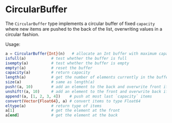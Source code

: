 CircularBuffer
==============

The `CircularBuffer` type implements a circular buffer of fixed
`capacity` where new items are pushed to the back of the list,
overwriting values in a circular fashion.

Usage:

```julia
a = CircularBuffer{Int}(n)   # allocate an Int buffer with maximum capacity n
isfull(a)           # test whether the buffer is full
isempty(a)          # test whether the buffer is empty
empty!(a)           # reset the buffer
capacity(a)         # return capacity
length(a)           # get the number of elements currently in the buffer
size(a)             # same as length(a)
push!(a, 10)        # add an element to the back and overwrite front if full
unshift!(a, 10)     # add an element to the front and overwrite back if full
append!(a, [1, 2, 3, 4])    # push at most last `capacity` items
convert(Vector{Float64}, a) # convert items to type Float64
eltype(a)           # return type of items
a[1]                # get the element at the front
a[end]              # get the element at the back
```
